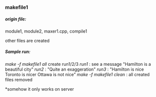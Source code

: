 ### makefile1

##### origin file:
module1, module2, maxer1.cpp, compile1

other files are created

##### Sample run:
*make -f makefile1 all* create run1/2/3
*run1* : see a message "Hamilton is a beautiful city"
*run2* : "Quite an exaggeration"
*run3* : "Hamilton is nice
Toronto is nicer
Ottawa is not nice"
*make -f makefile1 clean* : all created files removed

*somehow it only works on server
